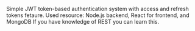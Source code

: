 Simple JWT token-based authentication system with access and refresh tokens fetaure.
Used resource:
Node.js backend,  React for frontend, and MongoDB
If you have knowledge of REST you can learn this.
